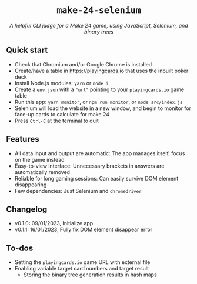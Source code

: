 <div align="center">

# `make-24-selenium`

_A helpful CLI judge for a Make 24 game,
using JavaScript, Selenium, and binary trees_

</div>

## Quick start

- Check that Chromium and/or Google Chrome is installed
- Create/have a table in https://playingcards.io
  that uses the inbuilt poker deck
- Install Node.js modules: `yarn` or `node i`
- Create a `env.json` with a `"url"`
  pointing to your `playingcards.io` game table
- Run this app: `yarn monitor`,
  or `npm run monitor`, or `node src/index.js`
- Selenium will load the website in a new window,
  and begin to monitor for face-up cards to calculate for make 24
- Press `Ctrl-C` at the terminal to quit

## Features

- All data input and output are automatic:
  The app manages itself, focus on the game instead
- Easy-to-view interface:
  Unnecessary brackets in answers are automatically removed
- Reliable for long gaming sessions:
  Can easily survive DOM element disappearing
- Few dependencies:
  Just Selenium and `chromedriver`

## Changelog

- v0.1.0: 09/01/2023, Initialize app
- v0.1.1: 16/01/2023, Fully fix DOM element disappear error

## To-dos

- Setting the `playingcards.io` game URL with external file
- Enabling variable target card numbers and target result
  - Storing the binary tree generation results in hash maps
